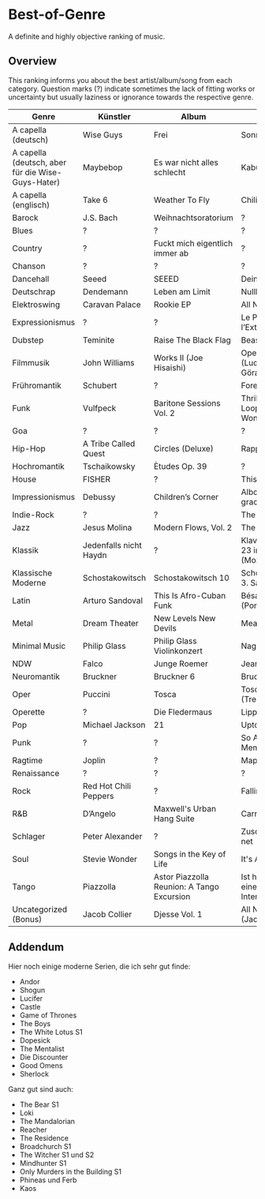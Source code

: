 # Best-of-Genre
A definite and highly objective ranking of music.

## Overview
This ranking informs you about the best artist/album/song from each category. Question marks (?) indicate sometimes the lack of fitting works or uncertainty but usually laziness or ignorance towards the respective genre.

|  Genre 	|   Künstler	|  Album 	|   Song	|
|---	|---	|---	|---	|
|A capella (deutsch)|Wise Guys|Frei|Sonnencremeküsse|
|A capella (deutsch, aber für die Wise-Guys-Hater)|Maybebop|Es war nicht alles schlecht|Kabuff|
|A capella (englisch)|Take 6|Weather To Fly|Chili Con Carne|
|Barock|J.S. Bach|Weihnachtsoratorium|?|
|Blues|?|?|?|
|Country|?|Fuckt mich eigentlich immer ab|?|
|Chanson|?|?|?|
|  Dancehall 	|   Seeed	|   SEEED	|   Deine Zeit	|
|Deutschrap|Dendemann|Leben am Limit|Nullkommaneun|
|Elektroswing|Caravan Palace|Rookie EP|All Night|
|Expressionismus|?|?|Le Poème de l’Extase|
|  Dubstep 	|  Teminite 	|  Raise The Black Flag 	|  Beastmode 	|
|Filmmusik|John Williams|Works II (Joe Hisaishi)|Open the Door (Ludwig Göransson)|
|Frühromantik|Schubert|?|Forellenquintett|
|  Funk 	|  Vulfpeck 	|  Baritone Sessions Vol. 2 	|   Thriller (Dirty Loops & Cory Wong)	|
|Goa|?|?|?|
|Hip-Hop|A Tribe Called Quest|Circles (Deluxe)|Rapper's Delight|
|Hochromantik|Tschaikowsky|Ètudes Op. 39|?|
|House|FISHER|?|This Groove|
|Impressionismus|Debussy|Children’s Corner|Alborada del gracioso|
|Indie-Rock|?|?|The sense of me|
|Jazz|Jesus Molina|Modern Flows, Vol. 2|The Grid|
|Klassik|Jedenfalls nicht Haydn|?|Klavierkonzert Nr. 23 in A-Dur (Mozart)|
|Klassische Moderne|Schostakowitsch|Schostakowitsch 10|Schostakowitsch 8, 3. Satz|
|Latin|Arturo Sandoval|This Is Afro-Cuban Funk|Bésame Mama (Poncho Sanchez)|
|  Metal 	|  Dream Theater 	|   New Levels New Devils	|   Meathook	|
|Minimal Music| Philip Glass| Philip Glass Violinkonzert|Nagoya Marimba|
|NDW|Falco|Junge Roemer|Jeanny|
|Neuromantik|Bruckner|Bruckner 6|Bruckner 8, 4. Satz|
|Oper|Puccini|Tosca|Tosca Finale 1. Act (Tre sbirri)|
|Operette|?|Die Fledermaus|Lippen schweigen|
|Pop|Michael Jackson|21|Uptown Girl|
|  Punk 	|  ? 	|   ?	|  So Anti Me (The Memorials)	|
|Ragtime|Joplin|?|Maple Leaf Rag|
|Renaissance|?|?|?|
|Rock|Red Hot Chili Peppers|?|Falling In Between|
|R&B|D’Angelo|Maxwell's Urban Hang Suite|Carried Away|
|Schlager|Peter Alexander|?|Zuschau'n kann i net|
|Soul|Stevie Wonder|Songs in the Key of Life|It's A Shame|
|Tango|Piazzolla|Astor Piazzolla Reunion: A Tango Excursion|Ist hauptsächlich eine Frage der Interpretation|
|Uncategorized (Bonus)|Jacob Collier|Djesse Vol. 1|All Night Long (Jacob Collier)|

## Addendum
Hier noch einige moderne Serien, die ich sehr gut finde:
- Andor
- Shogun
- Lucifer
- Castle
- Game of Thrones
- The Boys
- The White Lotus S1
- Dopesick
- The Mentalist
- Die Discounter
- Good Omens
- Sherlock

Ganz gut sind auch:
- The Bear S1
- Loki
- The Mandalorian
- Reacher
- The Residence
- Broadchurch S1
- The Witcher S1 und S2
- Mindhunter S1
- Only Murders in the Building S1
- Phineas und Ferb
- Kaos
